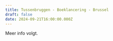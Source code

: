 ```yaml
---
title: Tussenbruggen - Boeklancering - Brussel
draft: false
date: 2024-09-21T16:00:00.000Z
---
```

M﻿eer info volgt.